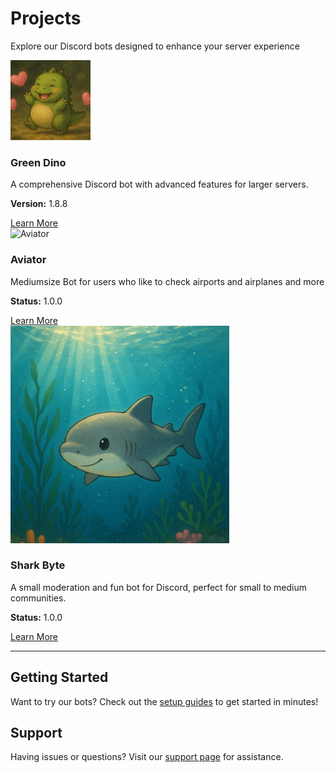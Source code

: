 # Projects

<div class="hero">
  <p class="hero-text">
    Explore our Discord bots designed to enhance your server experience
  </p>
</div>

<div class="bots-showcase">

  <div class="bot-card greendino">
    <div class="bot-icon">
      <img src="greendino.png" alt="🦖" class="bot-image">
    </div>
    <div class="bot-content">
      <h3>Green Dino</h3>
      <p>A comprehensive Discord bot with advanced features for larger servers.</p>
      <p><strong>Version:</strong> <span class="badge stable">1.8.8</span></p>
      <a href="greendino" class="bot-button">Learn More</a>
    </div>
  </div>
  
  <div class="bot-card aviator">
    <div class="bot-icon">
      <img src="Aviator.png" alt="Aviator" class="bot-image">
    </div>
    <div class="bot-content">
      <h3>Aviator</h3>
      <p>Mediumsize Bot for users who like to check airports and airplanes and more</p>
      <p><strong>Status:</strong> <span class="badge early-alpha">1.0.0</span></p>
      <a href="aviator" class="bot-button">Learn More</a>
    </div>
  </div>
  <!--
  <div class="bot-card dinobyte">
    <div class="bot-icon">🦕</div>
    <div class="bot-content">
      <h3>DinoByte</h3>
      <p>A small moderation and fun bot for Discord, perfect for small to medium communities.</p>
      <p><strong>Status:</strong> <span class="badge paused">PAUSED</span></p>
      <a href="dinobyte" class="bot-button">Learn More</a>
    </div>
  </div>
</div> -->
<div class="bot-card aviator">
    <div class="bot-icon">
      <img src="sharkbyte.png" alt="🦈" class="bot-image">
    </div>
    <div class="bot-content">
      <h3>Shark Byte</h3>
      <p>A small moderation and fun bot for Discord, perfect for small to medium communities.</p>
      <p><strong>Status:</strong> <span class="badge stable">1.0.0</span></p>
      <a href="sharkbyte" class="bot-button">Learn More</a>
    </div>
  </div>
</div>

--- 

## Getting Started

Want to try our bots? Check out the [setup guides](../docs/getting-started.md) to get started in minutes!

## Support

Having issues or questions? Visit our [support page](../support.md) for assistance.